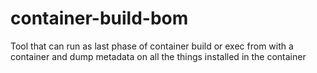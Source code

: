 # container-build-bom
Tool that can run as last phase of container build or exec from with a container and dump metadata on all the things installed in the container

